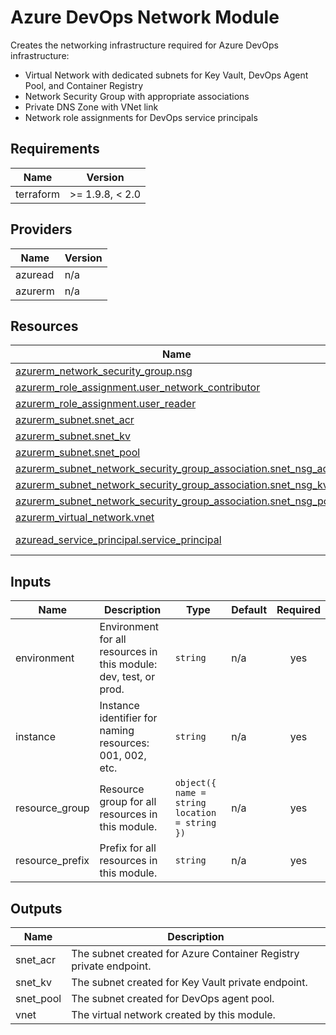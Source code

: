 <!-- BEGIN_TF_DOCS -->
<!-- markdown-table-prettify-ignore-start -->
# Azure DevOps Network Module

Creates the networking infrastructure required for Azure DevOps infrastructure:

- Virtual Network with dedicated subnets for Key Vault, DevOps Agent Pool, and Container Registry
- Network Security Group with appropriate associations
- Private DNS Zone with VNet link
- Network role assignments for DevOps service principals

## Requirements

| Name | Version |
|------|---------|
| terraform | >= 1.9.8, < 2.0 |

## Providers

| Name | Version |
|------|---------|
| azuread | n/a |
| azurerm | n/a |

## Resources

| Name | Type |
|------|------|
| [azurerm_network_security_group.nsg](https://registry.terraform.io/providers/hashicorp/azurerm/latest/docs/resources/network_security_group) | resource |
| [azurerm_role_assignment.user_network_contributor](https://registry.terraform.io/providers/hashicorp/azurerm/latest/docs/resources/role_assignment) | resource |
| [azurerm_role_assignment.user_reader](https://registry.terraform.io/providers/hashicorp/azurerm/latest/docs/resources/role_assignment) | resource |
| [azurerm_subnet.snet_acr](https://registry.terraform.io/providers/hashicorp/azurerm/latest/docs/resources/subnet) | resource |
| [azurerm_subnet.snet_kv](https://registry.terraform.io/providers/hashicorp/azurerm/latest/docs/resources/subnet) | resource |
| [azurerm_subnet.snet_pool](https://registry.terraform.io/providers/hashicorp/azurerm/latest/docs/resources/subnet) | resource |
| [azurerm_subnet_network_security_group_association.snet_nsg_acr](https://registry.terraform.io/providers/hashicorp/azurerm/latest/docs/resources/subnet_network_security_group_association) | resource |
| [azurerm_subnet_network_security_group_association.snet_nsg_kv](https://registry.terraform.io/providers/hashicorp/azurerm/latest/docs/resources/subnet_network_security_group_association) | resource |
| [azurerm_subnet_network_security_group_association.snet_nsg_pool](https://registry.terraform.io/providers/hashicorp/azurerm/latest/docs/resources/subnet_network_security_group_association) | resource |
| [azurerm_virtual_network.vnet](https://registry.terraform.io/providers/hashicorp/azurerm/latest/docs/resources/virtual_network) | resource |
| [azuread_service_principal.service_principal](https://registry.terraform.io/providers/hashicorp/azuread/latest/docs/data-sources/service_principal) | data source |

## Inputs

| Name | Description | Type | Default | Required |
|------|-------------|------|---------|:--------:|
| environment | Environment for all resources in this module: dev, test, or prod. | `string` | n/a | yes |
| instance | Instance identifier for naming resources: 001, 002, etc. | `string` | n/a | yes |
| resource\_group | Resource group for all resources in this module. | ```object({ name = string location = string })``` | n/a | yes |
| resource\_prefix | Prefix for all resources in this module. | `string` | n/a | yes |

## Outputs

| Name | Description |
|------|-------------|
| snet\_acr | The subnet created for Azure Container Registry private endpoint. |
| snet\_kv | The subnet created for Key Vault private endpoint. |
| snet\_pool | The subnet created for DevOps agent pool. |
| vnet | The virtual network created by this module. |
<!-- markdown-table-prettify-ignore-end -->
<!-- END_TF_DOCS -->
